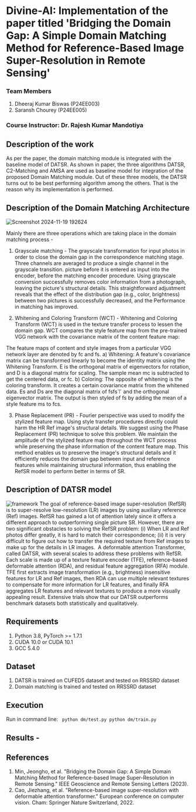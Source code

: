 # Divine-AI: Implementation of the paper titled 'Bridging the Domain Gap: A Simple Domain Matching Method for Reference-Based Image Super-Resolution in Remote Sensing'

### Team Members
1. Dheeraj Kumar Biswas (P24EE003) 
2. Saransh Chourey (P24EE005) 

### Course Instructor: Dr. Rajesh Kumar Mandotiya

## Description of the work
As per the paper, the domain matching module is integrated with the baseline model of DATSR. As shown in paper, the three algorithms DATSR, C2-Matching and AMSA are used as baseline model for integration of the proposed Domain Matching module. Out of these three models, the DATSR turns out to be best performing algorithm among the others.
That is the reason why its implementation is performed.

## Description of the Domain Matching Architecture

![Screenshot 2024-11-19 192624](https://github.com/user-attachments/assets/cbc91fa4-e6d1-4fb9-9eb0-0aadc489b1b9)

Mainly there are three operations which are taking place in the domain matching process - 
1. Grayscale matching - The grayscale transformation for input photos in order to close the domain gap in the correspondence matching stage. Three channels are averaged to produce a single channel in the grayscale transition. picture before it is entered as input into the encoder, before the matching encoder procedure. Using grayscale conversion successfully removes color information from a photograph, leaving the picture's structural details. This straightforward adjustment reveals that the effect of the distribution gap (e.g., color, brightness) between two pictures is successfully decreased, and the Performance in matching has improved.

2. Whitening and Coloring Transform (WCT) - Whitening and Coloring Transform (WCT) is used in the texture transfer process to lessen the domain gap. WCT compares the style feature map from the pre-trained VGG network with the covariance matrix of the content feature map:

The feature maps of content and style images from a particular VGG network layer are denoted by fc and fs. 
a) Whitening: A feature's covariance matrix can be transformed linearly to become the identity matrix using the Whitening Transform. E is the orthogonal matrix of eigenvectors for rotation, and D is a diagonal matrix for scaling. The sample mean mc is subtracted to get the centered data, or fc. 
b) Coloring: The opposite of whitening is the coloring transform. It creates a certain covariance matrix from the whitened data. Es and Ds are the diagonal matrix of fsfs⊤ and the orthogonal eigenvector matrix. The output is then styled of fs by adding the mean of a style feature ms to fcs.

3. Phase Replacement (PR) - Fourier perspective was used to modify the stylized feature map.
Using style transfer procedures directly could harm the HR Ref image's structural details. We suggest using the Phase Replacement (PR) technique to solve this problem. We maintain the amplitude of the stylized feature map throughout the WCT process while preserving the phase information of the content feature map. This method enables us to preserve the image's structural details and it efficiently reduces the domain gap between input and reference features while maintaining structural information, thus enabling the RefSR model to perform better in terms of SR.



## Description of DATSR model

![framework](https://github.com/user-attachments/assets/84afcf65-c014-4e9b-b7f1-d8adcd1f9046)
The goal of reference-based image super-resolution (RefSR) is to super-resolve low-resolution (LR) images by using auxiliary reference (Ref) images. RefSR has gained a lot of attention lately since it offers a different approach to outperforming single picture SR. However, there are two significant obstacles to solving the RefSR problem: (i) When LR and Ref photos differ greatly, it is hard to match their correspondence; (ii) it is very difficult to figure out how to transfer the required texture from Ref images to make up for the details in LR images.  A deformable attention Transformer, called DATSR, with several scales to address these problems with RefSR. Each scale is made up of a texture feature encoder (TFE), reference-based deformable attention (RDA), and residual feature aggregation (RFA) module. TFE first extracts image transformation (e.g., brightness) insensitive features for LR and Ref images, then RDA can use multiple relevant textures to compensate for more information for LR features, and finally RFA aggregates LR features and relevant textures to produce a more visually appealing result. Extensive trials show that our DATSR outperforms benchmark datasets both statistically and qualitatively.

## Requirements
1. Python 3.8, PyTorch >= 1.7.1
2. CUDA 10.0 or CUDA 10.1
3. GCC 5.4.0

## Dataset
1. DATSR is trained on CUFED5 dataset and tested on RRSSRD dataset
2. Domain matching is trained and tested on RRSSRD dataset

## Execution
Run in command line:
<code>
python dm/test.py 
python dm/train.py
</code>

## Results - 


## References 
1. Min, Jeongho, et al. "Bridging the Domain Gap: A Simple Domain Matching Method for Reference-based Image Super-Resolution in Remote Sensing." IEEE Geoscience and Remote Sensing Letters (2023).
2. Cao, Jiezhang, et al. "Reference-based image super-resolution with deformable attention transformer." European conference on computer vision. Cham: Springer Nature Switzerland, 2022.
